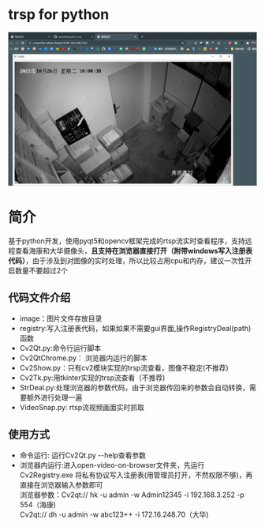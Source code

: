 # trsp for python

![](./image/show_image.png)
# 简介
基于python开发，使用pyqt5和opencv框架完成的rtsp流实时查看程序，支持远程查看海康和大华摄像头，**且支持在浏览器直接打开（附带windows写入注册表代码）**，由于涉及到对图像的实时处理，所以比较占用cpu和内存，建议一次性开启数量不要超过2个
## 代码文件介绍
- image：图片文件存放目录
- registry:写入注册表代码，如果如果不需要gui界面,操作RegistryDeal(path)函数
- Cv2Qt.py:命令行运行脚本
- Cv2QtChrome.py： 浏览器内运行的脚本
- Cv2Show.py：只有cv2模块实现的trsp流查看，图像不稳定(不推荐)
- Cv2Tk.py:用tkinter实现的trsp流查看（不推荐)
- StrDeal.py:处理浏览器的参数代码，由于浏览器传回来的参数会自动转换，需要额外进行处理一遍
- VideoSnap.py: rtsp流视频画面实时抓取
## 使用方式
- 命令运行: 运行Cv2Qt.py --help查看参数
- 浏览器内运行:进入open-video-on-browser文件夹，先运行Cv2Registry.exe 将私有协议写入注册表(用管理员打开，不然权限不够)，再直接在浏览器输入参数即可  
    浏览器参数：Cv2qt:// hk -u admin -w Admin12345 -i 192.168.3.252 -p 554（海康)                    
                Cv2qt:// dh -u admin -w abc123++ -i 172.16.248.70（大华)
